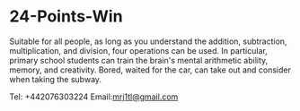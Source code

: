 # 24-Points-Win

Suitable for all people, as long as you understand the addition, subtraction, multiplication, and division, four operations can be used.
In particular, primary school students can train the brain's mental arithmetic ability, memory, and creativity.
Bored, waited for the car, can take out and consider when taking the subway.

Tel: +442076303224
Email:mrj1tl@gmail.com
